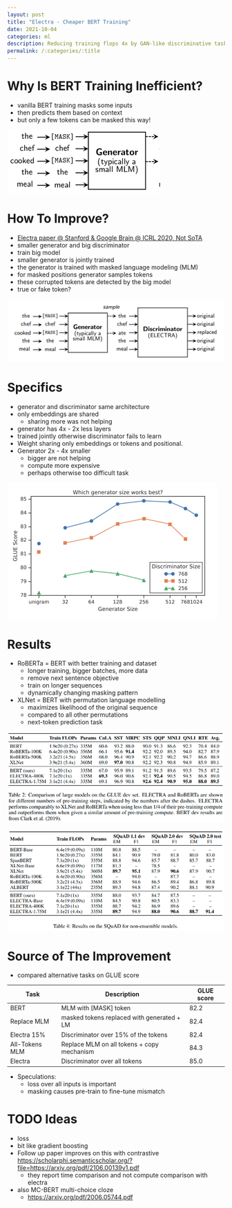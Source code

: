 ```yaml
---
layout: post
title: "Electra - Cheaper BERT Training"
date: 2021-10-04
categories: ml
description: Reducing training flops 4x by GAN-like discriminative task compared to RoBERTa
permalink: /:categories/:title
---
```



# Why Is BERT Training Inefficient?
- vanilla BERT training masks some inputs
- then predicts them based on context
- but only a few tokens can be masked this way!
 
![img.png](/images/electra-masking.png)

# How To Improve?
- [Electra paper @ Stanford & Google Brain @ ICRL 2020, Not SoTA](https://openreview.net/pdf?id=r1xMH1BtvB)
- smaller generator and big discriminator
- train big model
- smaller generator is jointly trained
- the generator is trained with masked language modeling (MLM) 
- for masked positions generator samples tokens
- these corrupted tokens are detected by the big model
- true or fake token?
 
![img.png](/images/electra-generator-discriminator.png) 

# Specifics
- generator and discriminator same architecture
- only embeddings are shared
  - sharing more was not helping
- generator has 4x - 2x less layers
- trained jointly otherwise discriminator fails to learn
- Weight sharing only embeddings or tokens and positional.
- Generator 2x - 4x smaller
  - bigger are not helping
  - compute more expensive
  - perhaps otherwise too difficult task

![img.png](/images/electra-generator-size.png)


# Results
- RoBERTa = BERT with better training and dataset
  - longer training, bigger batches, more data
  - remove next sentence objective
  - train on longer sequences
  - dynamically changing masking pattern
- XLNet = BERT with permutation language modelling
  - maximizes likelihood of the original sequence
  - compared to all other permutations
  - next-token prediction task

![img_1.png](/images/electra-results-glue.png)

![img.png](/images/electra-results-squad.png)


# Source of The Improvement
- compared alternative tasks on GLUE score

<table class="table">
  <thead>
    <tr><th>Task</th><th>Description</th><th>GLUE score</th></tr>
  </thead>
  <tbody>
    <tr><td>BERT</td><td>MLM with [MASK] token</td><td>82.2</td></tr>
    <tr><td>Replace MLM</td><td>masked tokens replaced with generated + LM</td><td>82.4</td></tr>
    <tr><td>Electra 15%</td><td>Discriminator over 15% of the tokens</td><td>82.4</td></tr>
    <tr><td>All-Tokens MLM</td><td>Replace MLM on all tokens + copy mechanism</td><td>84.3</td></tr>
    <tr><td>Electra</td><td>Discriminator over all tokens</td><td>85.0</td></tr>
  </tbody>
</table>

- Speculations:
  - loss over all inputs is important
  - masking causes pre-train to fine-tune mismatch


# TODO Ideas
- loss
- bit like gradient boosting
- Follow up paper improves on this with contrastive https://scholarphi.semanticscholar.org/?file=https://arxiv.org/pdf/2106.00139v1.pdf
  - they report time comparison and not compute comparison with electra
- also MC-BERT multi-choice cloze
  - https://arxiv.org/pdf/2006.05744.pdf


